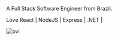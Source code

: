 A Full Stack Software Engineer from Brazil.

Love React | NodeJS | Express | .NET |

<img src="https://github-readme-stats.vercel.app/api/top-langs?username=guisoaresdev&show_icons=true&locale=en&layout=compact&theme=chartreuse-dark" alt="ovi" />
